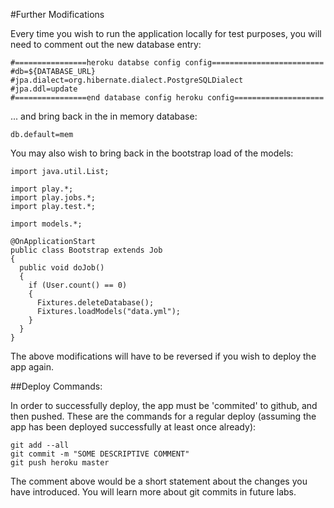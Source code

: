 #Further Modifications

Every time you wish to run the application locally for test purposes, you will need to comment out the new database entry:

~~~
#================heroku databse config config=========================
#db=${DATABASE_URL}
#jpa.dialect=org.hibernate.dialect.PostgreSQLDialect
#jpa.ddl=update
#================end database config heroku config====================
~~~

... and bring back in the in memory database:

~~~
db.default=mem
~~~

You may also wish to bring back in the bootstrap load of the models:

~~~
import java.util.List;

import play.*;
import play.jobs.*;
import play.test.*;
 
import models.*;
 
@OnApplicationStart
public class Bootstrap extends Job 
{ 
  public void doJob()
  {
    if (User.count() == 0)
    {
      Fixtures.deleteDatabase();
      Fixtures.loadModels("data.yml");
    }
  }
}
~~~

The above modifications will have to be reversed if you wish to deploy the app again.

##Deploy Commands:

In order to successfully deploy, the app must be 'commited' to github, and then pushed. These are the commands for a regular deploy (assuming the app has been deployed successfully at least once already):

~~~
git add --all
git commit -m "SOME DESCRIPTIVE COMMENT"
git push heroku master
~~~

The comment above would be a short statement about the changes you have introduced. You will learn more about git commits in future labs.